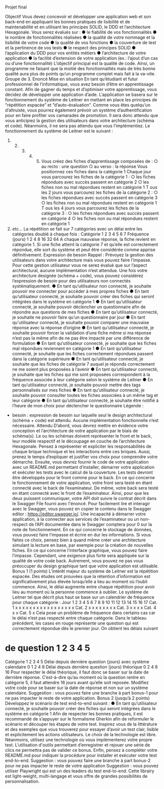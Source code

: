 Projet final

Objectif
Vous devez concevoir et développer une application web et son back-end en
appliquant les bonnes pratiques de lisibilité et de maintenabilité et en utilisant les
principes SOLID, le DDD et l’architecture Hexagonale.
Vous serez évalués sur :
● le fiabilité de vos fonctionnalités
● le nombre de fonctionnalités réalisées
● la qualité de votre nommage et la lisibilité de votre code
● la qualité de vos fonctions
● la couverture de test et la pertinence de vos tests
● le respect des principes SOLID
● l’application du DDD pour vos entités métiers
● l’architecture de votre application
● la facilité d’extension de votre application (ex.: l’ajout d’un cas ou d’une
fonctionnalité)
L’objectif principal est la qualité de code. Ainsi, un programme ne faisant que la
moitié des fonctionnalités mais de très bonne qualité aura plus de points qu’un
programme complet mais fait à la va-vite.
Groupe de 3.
Enoncé
Mise en situation
En tant qu’étudiant et futur professionnel de l’informatique, vous avez besoin d’être
en apprentissage constant. Afin de gagner du temps et d’optimiser votre
apprentissage, vous décidez de développer une application d’aide. L’application se
basera sur le fonctionnement du système de Leitner en mettant en place les
principes de “répétition espacée” et ”d’auto-évaluation”.
Comme vous êtes quelqu’un d’altruiste, vous pourrez également prévoir un système
d’authentification pour en faire profiter vos camarades de promotion. Il sera donc
attendu que vous anticipiez la gestion des utilisateurs dans votre architecture
(schéma et code). Néanmoins, il ne sera pas attendu que vous l’implémentiez.
Le fonctionnement du système de Leitner est le suivant :
1. 2. 3. 4. 5. Vous créez des fiches d’apprentissage composées de :
○ au recto : une question
○ au verso : la réponse
Vous positionnez ces fiches dans la catégorie 1
Chaque jour vous parcourez les fiches de la catégorie 1 :
○ les fiches répondues avec succès passent en catégorie 2
○ les fiches non ou mal répondues restent en catégorie 1
T ous les 2 jours vous parcourez les fiches de la catégorie 2 :
○ les fiches répondues avec succès passent en catégorie 3
○ les fiches non ou mal répondues restent en catégorie 1
T ous les 4 jours vous parcourez les fiches de la catégorie 3 :
○ les fiches répondues avec succès passent en catégorie 4
○ les fiches non ou mal répondues restent en catégorie 1
6. etc…
La répétition se fait sur 7 catégories avec un délai entre les catégories doublé à
chaque fois :
Catégorie 1 2 3 4 5 6 7
Fréquence (jours) 1 2 4 8 16 32 64
A chaque mauvaise réponse, la fiche revient en catégorie 1. Si une fiche atteint la
catégorie 7 et qu’elle est correctement répondue, elle sort du système et peut être
considérée comme apprise définitivement.
Expression de besoin
Rappel : Prévoyez la gestion des utilisateurs dans votre architecture mais vous
pouvez faire l’impasse. Pour cette gestion utilisateur vous ne serez évalué que sur
l’aspect architectural, aucune implémentation n’est attendue. Une fois votre
architecture designée (schéma + code), vous pouvez considérez l’expression de
besoin pour des utilisateurs non connectés systématiquement.
● En tant qu’utilisateur non connecté, je souhaite pouvoir me connecter pour
accéder à mes propres fiches
● En tant qu’utilisateur connecté, je souhaite pouvoir créer des fiches qui seront
intégrées dans le système en catégorie 1
● En tant qu’utilisateur connecté, je souhaite pouvoir déclencher un
questionnaire afin de répondre aux questions de mes fiches
● En tant qu’utilisateur connecté, je souhaite ne pouvoir faire qu’un
questionnaire par jour
● En tant qu'utilisateur connecté, je souhaite pouvoir comparer une mauvaise
réponse avec la réponse d’origine
● En tant qu’utilisateur connecté, je souhaite pouvoir forcer la validation d’une
fiche même si ma réponse n’est pas la même afin de ne pas être impacté par
une différence de formulation
● En tant qu’utilisateur connecté, je souhaite que les fiches mal répondues
reviennent en catégorie 1
● En tant qu’utilisateur connecté, je souhaite que les fiches correctement
répondues passent dans la catégorie supérieure
● En tant qu’utilisateur connecté, je souhaite que les fiches de catégorie 7
auquel je réponds correctement ne me soient plus proposées à l’avenir
● En tant qu’utilisateur connecté, je souhaite que les fiches qui me sont
proposées correspondent à la fréquence associée à leur catégorie selon le
système de Leitner
● En tant qu’utilisateur connecté, je souhaite pouvoir mettre des tags
personnalisés sur mes fiches
● En tant qu’utilisateur connecté, je souhaite pouvoir consulter toutes les fiches
associées à un même tag et leur catégorie
● En tant qu’utilisateur connecté, je souhaite être notifié à l’heure de mon choix
pour déclencher le questionnaire
Légende :
- besoin : expression de besoin sur laquelle seul le design architectural (schéma + code) est
attendu. Aucune implémentation fonctionnelle n’est nécessaire.
Attendu
D’abord, vous devrez mettre en évidence votre conception et l’architecture de votre
application par le biais de schéma(s). Le ou les schémas doivent représenter le front
et le back, leur modèle respectif et le découpage en couche de l’architecture
Hexagonale. Pensez à représenter et expliciter les responsabilités de chaque brique
technique et les interactions entre ces briques. Aussi, prenez le temps d’expliquer et
justifier vos choix pour comprendre votre démarche.
Ensuite, vous devrez fournir le code de votre application avec un README.md
permettant d’installer, démarrer votre application et exécuter les tests avec le calcul
de la couverture. Les tests devront être développés pour le front comme pour le
back.
En ce qui concerne le fonctionnement de votre application, votre front sera testé en
étant connecté avec le back de l’examinateur. De même, votre back sera testé en
étant connecté avec le front de l’examinateur. Ainsi, pour que les deux puissent
communiquer, votre API doit suivre le contrat décrit dans le Swagger File fourni
avec l'énoncé. Pour facilement lire et interagir avec le Swagger, vous pouvez en
copier le contenu dans le Swagger editor : https://editor.swagger.io/. Une incapacité
à démarrer votre application, à la connecter aux services de l’examinateur ou
un non-respect de l’API documentée dans le Swagger comptera pour 0 sur la
note de fonctionnement.
En ce qui concerne le stockage de données, vous pouvez faire l’impasse et écrire
en dur les informations. Si vous faites ce choix, pensez bien à quand même créer
une architecture simulant la lecture en base, par exemple pour la création de
nouvelles fiches.
En ce qui concerne l’interface graphique, vous pouvez faire l’impasse. Cependant,
une exigence plus forte sera appliquée sur la qualité de votre code back. Autrement,
vous pouvez ne pas vous préoccuper du design graphique tant que votre
application est utilisable.
Bonus 1 (1 points)
L’intérêt majeur du système de Leitner est la répétition espacée. Des études ont
prouvées que la rétention d’information est significativement plus élevée lorsqu’elle a
lieu au moment où l’oubli commence. Ainsi, le délai augmente entre chaque
répétition pour avoir lieu au moment où la personne commence à oublier.
Le système de Leitner tel que décrit plus haut se base sur un calendrier de
fréquence pour chaque catégorie :
Jour 1 2 3 4 5 6 7 8 9 10 11 12 13 14 15 16 17
Cat. 1 x x x x x x x x x x x x x x x x x
Cat. 2 x x x x x x x x
Cat. 3 x x x x
Cat. 4 x x
Cat. 5 x
Cela pose un problème de fréquence dans certains cas car le délai n’est pas
respecté entre chaque catégorie.
Dans le tableau précédent, les cases en rouge représente une question qui est
correctement répondue dès le premier jour. On obtient les délais suivant
# de question 1 2 3 4 5
Catégorie 1 2 3 4 5
Délai depuis dernière
question (jours) avec
système calendaire
0 1 2 4 8
Délai depuis dernière
question (jours) théorique
0 2 4 8 16
Pour respecter le délai théorique, il faut donc se baser sur la date de dernière
réponse. C’est-à-dire qu’au moment où la question rentre en catégorie 5, il faut
attendre 16 jours avant qu’elle soit reposée.
Modifiez votre code pour se baser sur la date de réponse et non sur un système
calendaire.
Suggestion : vous pouvez faire une branche à part bonus-1 pour ne pas impacter le
reste de votre application.
Bonus 2 (jusqu’à 2 points)
Développez le scénario de test end-to-end suivant :
● En tant qu’utilisateur connecté, je souhaite pouvoir créer des fiches qui seront
intégrées dans le système en catégorie 1
Afin de respecter les bonnes pratiques, il est recommandé de s’appuyer sur le
formalisme Gherkin afin de reformuler le scénario et découper les étapes de votre
test.
Inspirez vous de la littérature et des exemples que vous trouverez pour essayer
d’avoir un test clair, lisible et explicitement les actions utilisateurs.
Le choix de la technologie est libre. Néanmoins, utilisez une technologie où vous
implémenterez votre propre test. L’utilisation d'outils permettant d’enregistrer et
rejouer une série de clics ne permettra pas de valider ce bonus.
Enfin, pensez à compléter votre README.md pour indiquer la procédure pour
installer et exécuter votre test end-to-end.
Suggestion : vous pouvez faire une branche à part bonus-2 pour ne pas impacter le
reste de votre application
Suggestion : vous pouvez utiliser Playwright qui est un des leaders du test
end-to-end. Cette librairy est light-weight, multi-langage et vous offre de grandes
possibilités de personnalisation.